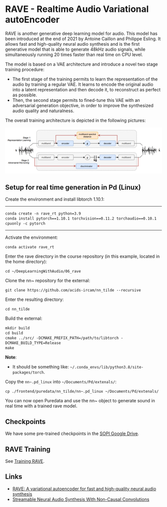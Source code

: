 # RAVE - Realtime Audio Variational autoEncoder

RAVE is another generative deep learning model for audio. This model has been introduced at the end of 2021 by Antoine Caillon and Philippe Esling. It allows fast and high-quality neural audio synthesis and is the first generative model that is able to generate 48kHz audio signals, while simultaneously running 20 times faster than real time on CPU level.  

The model is based on a VAE architecture and introduce a novel two stage training procedure:
- The first stage of the training permits to learn the representation of the audio by training a regular VAE. It learns to encode the original audio into a latent representation and then decode it, to reconstruct as perfect as possible. 
- Then, the second stage permits to fined-tune this VAE with an adversarial generation objective, in order to improve the synthesized audio quality and naturalness.

The overall training architecture is depicted in the following pictures:

![Rave Training Architecture](media/training-architecture-rave.png)



## Setup for real time generation in Pd (Linux)

Create the environment and install libtorch 1.10.1:

----
```
conda create -n rave_rt python=3.9
conda install pytorch==1.10.1 torchvision==0.11.2 torchaudio==0.10.1 cpuonly -c pytorch
```
----

Activate the environment:

```
conda activate rave_rt
```

Enter the rave directory in the course repository (in this example, located in the home directory):

```
cd ~/DeepLearningWithAudio/06_rave
```

Clone the nn~ repository for the external:

```
git clone https://github.com/acids-ircam/nn_tilde --recursive
```

Enter the resulting directory:

```
cd nn_tilde
```

Build the external:

```
mkdir build
cd build
cmake ../src/ -DCMAKE_PREFIX_PATH=/path/to/libtorch -DCMAKE_BUILD_TYPE=Release
make
```

__Note__: 
- It should be something like: `~/.conda_envs/lib/python3.8/site-packages/torch`.  
    

Copy the `nn~.pd_linux` into `~/Documents/Pd/extenals/`:
```
cp ./frontend/puredata/nn_tilde/nn~.pd_linux ~/Documents/Pd/extenals/
```

You can now open Puredata and use the nn~ object to generate sound in real time with a trained rave model. 

## Checkpoints

We have some pre-trained checkpoints in the [SOPI Google Drive](https://drive.google.com/drive/folders).


## RAVE Training
See [Training RAVE](training/README.md).

## Links

- [RAVE: A variational autoencoder for fast and high-quality neural audio synthesis](https://arxiv.org/abs/2111.05011)
- [Streamable Neural Audio Synthesis With Non-Causal Convolutions](https://arxiv.org/abs/2204.07064)
